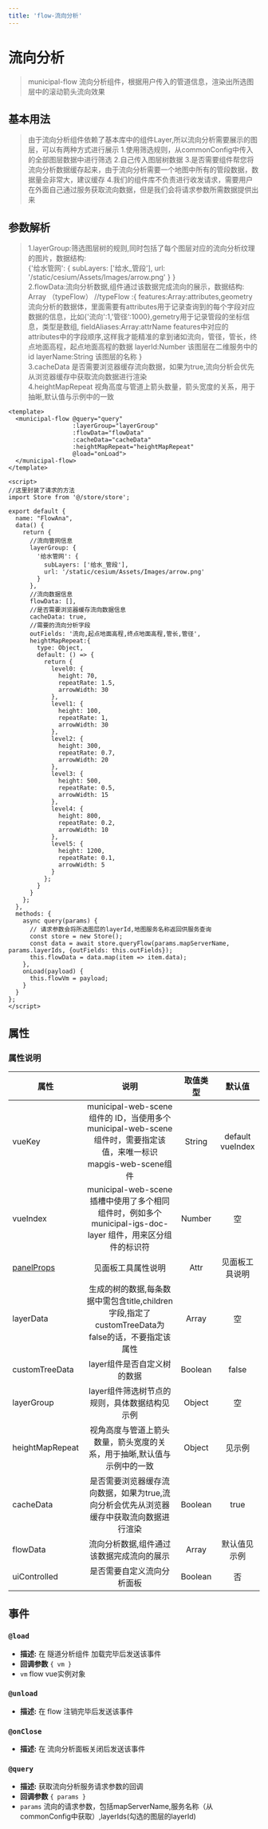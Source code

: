 ```yaml
---
title: 'flow-流向分析'
---
```


# 流向分析

> municipal-flow 流向分析组件，根据用户传入的管道信息，渲染出所选图层中的滚动箭头流向效果

## 基本用法

> 由于流向分析组件依赖了基本库中的组件Layer,所以流向分析需要展示的图层，可以有两种方式进行展示
> 1.使用筛选规则，从commonConfig中传入的全部图层数据中进行筛选
> 2.自己传入图层树数据
> 3.是否需要组件帮您将流向分析数据缓存起来，由于流向分析需要一个地图中所有的管段数据，数据量会非常大，建议缓存
> 4.我们的组件库不负责进行收发请求，需要用户在外面自己通过服务获取流向数据，但是我们会将请求参数所需数据提供出来

## 参数解析
> 1.layerGroup:筛选图层树的规则,同时包括了每个图层对应的流向分析纹理的图片，数据结构:</br>
> {'给水管网': { subLayers: ['给水_管段'], url: '/static/cesium/Assets/Images/arrow.png' } }</br>
> 2.flowData:流向分析数据,组件通过该数据完成流向的展示，数据结构:</br>
> Array （typeFlow）
//typeFlow :{
 features:Array:attributes,geometry 流向分析的数据体，里面需要有attributes用于记录查询到的每个字段对应数据的信息，比如{'流向':1,'管径‘:1000},gemetry用于记录管段的坐标信息，类型是数组,
 fieldAliases:Array:attrName features中对应的attributes中的字段顺序,这样我才能精准的拿到诸如流向，管径，管长，终点地面高程，起点地面高程的数据
 layerId:Number 该图层在二维服务中的id
 layerName:String  该图层的名称
}</br>
> 3.cacheData 是否需要浏览器缓存流向数据，如果为true,流向分析会优先从浏览器缓存中获取流向数据进行渲染</br>
> 4.heightMapRepeat  视角高度与管道上箭头数量，箭头宽度的关系，用于抽晰,默认值与示例中的一致</br>


```vue
<template>
  <municipal-flow @query="query"
                  :layerGroup="layerGroup"
                  :flowData="flowData"
                  :cacheData="cacheData"
                  :heightMapRepeat="heightMapRepeat"
                  @load="onLoad">
  </municipal-flow>
</template>

<script>
//这里封装了请求的方法
import Store from '@/store/store';

export default {
  name: "FlowAna",
  data() {
    return {
      //流向管网信息
      layerGroup: {
        '给水管网': {
          subLayers: ['给水_管段'],
          url: '/static/cesium/Assets/Images/arrow.png'
        }
      },
      //流向数据信息
      flowData: [],
      //是否需要浏览器缓存流向数据信息
      cacheData: true,
      //需要的流向分析字段
      outFields: '流向,起点地面高程,终点地面高程,管长,管径',
      heightMapRepeat:{
        type: Object,
        default: () => {
          return {
            level0: {
              height: 70,
              repeatRate: 1.5,
              arrowWidth: 30
            },
            level1: {
              height: 100,
              repeatRate: 1,
              arrowWidth: 30
            },
            level2: {
              height: 300,
              repeatRate: 0.7,
              arrowWidth: 20
            },
            level3: {
              height: 500,
              repeatRate: 0.5,
              arrowWidth: 15
            },
            level4: {
              height: 800,
              repeatRate: 0.2,
              arrowWidth: 10
            },
            level5: {
              height: 1200,
              repeatRate: 0.1,
              arrowWidth: 5
            }
          };
        }
      }
    };
  },
  methods: {
    async query(params) {
      // 请求参数会将所选图层的layerId,地图服务名称返回供服务查询
      const store = new Store();
      const data = await store.queryFlow(params.mapServerName, params.layerIds, {outFields: this.outFields});
      this.flowData = data.map(item => item.data);
    },
    onLoad(payload) {
      this.flowVm = payload;
    }
  }
};
</script>
```

## 属性

### 属性说明

属性|说明|取值类型|默认值
--|:--:|:--:|:--:
vueKey|municipal-web-scene组件的 ID，当使用多个municipal-web-scene组件时，需要指定该值，来唯一标识mapgis-web-scene组件|String|default vueIndex|当
vueIndex|municipal-web-scene 插槽中使用了多个相同组件时，例如多个 municipal-igs-doc-layer 组件，用来区分组件的标识符|Number|空
[panelProps](https://aalldd.github.io/vue-cesium-component/components/common/panel.html#属性)|见面板工具属性说明|Attr|见面板工具说明
layerData|生成的树的数据,每条数据中需包含title,children字段,指定了customTreeData为false的话，不要指定该属性|Array|空
customTreeData|layer组件是否自定义树的数据|Boolean|false
layerGroup|layer组件筛选树节点的规则，具体数据结构见示例|Object|空
heightMapRepeat|视角高度与管道上箭头数量，箭头宽度的关系，用于抽晰,默认值与示例中的一致|Object|见示例
cacheData|是否需要浏览器缓存流向数据，如果为true,流向分析会优先从浏览器缓存中获取流向数据进行渲染|Boolean|true
flowData|流向分析数据,组件通过该数据完成流向的展示|Array|默认值见示例
uiControlled|是否需要自定义流向分析面板|Boolean|否


## 事件

### `@load`

- **描述:** 在 隧道分析组件 加载完毕后发送该事件
- **回调参数** `{ vm }`
- `vm` flow vue实例对象

### `@unload`

- **描述:** 在 flow 注销完毕后发送该事件

### `@onClose`

- **描述:** 在 流向分析面板关闭后发送该事件

### `@query`

- **描述:** 获取流向分析服务请求参数的回调
- **回调参数** `{ params }`
- `params` 流向的请求参数，包括mapServerName,服务名称（从commonConfig中获取）,layerIds(勾选的图层的layerId)

